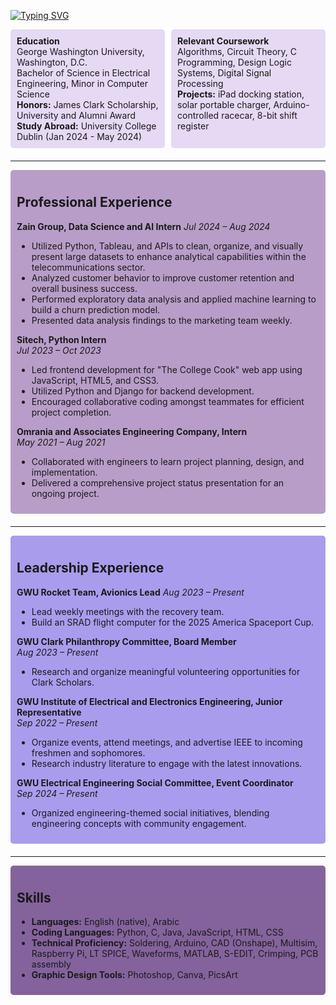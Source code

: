 [![Typing SVG](https://readme-typing-svg.demolab.com?font=Playwrite+Colombia+Guides&weight=500&pause=1000&color=8B82F7&center=true&vCenter=true&multiline=true&repeat=false&width=435&lines=hey+there%2C+my+name+is+Yasmein+;I+major+in+Electrical+engineering+with+a+minor+in+cs)](https://git.io/typing-svg)

<div style="display: flex; gap: 10px; margin-bottom: 20px;">
  <div style="background-color: #E5D9F4; padding: 10px; border-radius: 5px; flex: 1;">
    <strong>Education</strong><br>
    George Washington University, Washington, D.C.<br>
    Bachelor of Science in Electrical Engineering, Minor in Computer Science<br>
    <strong>Honors:</strong> James Clark Scholarship, University and Alumni Award<br>
    <strong>Study Abroad:</strong> University College Dublin (Jan 2024 - May 2024)<br>
  </div>
  <div style="background-color: #E5D9F4; padding: 10px; border-radius: 5px; flex: 1;">
    <strong>Relevant Coursework</strong><br>
    Algorithms, Circuit Theory, C Programming, Design Logic Systems, Digital Signal Processing<br>
    <strong>Projects:</strong> iPad docking station, solar portable charger, Arduino-controlled racecar, 8-bit shift register<br>
  </div>
</div>

---

<div style="background-color: #B89DC8; padding: 10px; border-radius: 5px; margin-bottom: 20px;">
  <h2>Professional Experience</h2>
  <strong>Zain Group, Data Science and AI Intern</strong>  
  <em>Jul 2024 – Aug 2024</em>  
  <ul>
    <li>Utilized Python, Tableau, and APIs to clean, organize, and visually present large datasets to enhance analytical capabilities within the telecommunications sector.</li>
    <li>Analyzed customer behavior to improve customer retention and overall business success.</li>
    <li>Performed exploratory data analysis and applied machine learning to build a churn prediction model.</li>
    <li>Presented data analysis findings to the marketing team weekly.</li>
  </ul>

  <strong>Sitech, Python Intern</strong>  
  <em>Jul 2023 – Oct 2023</em>  
  <ul>
    <li>Led frontend development for "The College Cook" web app using JavaScript, HTML5, and CSS3.</li>
    <li>Utilized Python and Django for backend development.</li>
    <li>Encouraged collaborative coding amongst teammates for efficient project completion.</li>
  </ul>

  <strong>Omrania and Associates Engineering Company, Intern</strong>  
  <em>May 2021 – Aug 2021</em>  
  <ul>
    <li>Collaborated with engineers to learn project planning, design, and implementation.</li>
    <li>Delivered a comprehensive project status presentation for an ongoing project.</li>
  </ul>
</div>

---

<div style="background-color: #AA9CED; padding: 10px; border-radius: 5px; margin-bottom: 20px;">
  <h2>Leadership Experience</h2>
  <strong>GWU Rocket Team, Avionics Lead</strong>  
  <em>Aug 2023 – Present</em>  
  <ul>
    <li>Lead weekly meetings with the recovery team.</li>
    <li>Build an SRAD flight computer for the 2025 America Spaceport Cup.</li>
  </ul>

  <strong>GWU Clark Philanthropy Committee, Board Member</strong>  
  <em>Aug 2023 – Present</em>  
  <ul>
    <li>Research and organize meaningful volunteering opportunities for Clark Scholars.</li>
  </ul>

  <strong>GWU Institute of Electrical and Electronics Engineering, Junior Representative</strong>  
  <em>Sep 2022 – Present</em>  
  <ul>
    <li>Organize events, attend meetings, and advertise IEEE to incoming freshmen and sophomores.</li>
    <li>Research industry literature to engage with the latest innovations.</li>
  </ul>

  <strong>GWU Electrical Engineering Social Committee, Event Coordinator</strong>  
  <em>Sep 2024 – Present</em>  
  <ul>
    <li>Organized engineering-themed social initiatives, blending engineering concepts with community engagement.</li>
  </ul>
</div>

---

<div style="background-color: #84639C; padding: 10px; border-radius: 5px;">
  <h2>Skills</h2>
  <ul>
    <li><strong>Languages:</strong> English (native), Arabic</li>
    <li><strong>Coding Languages:</strong> Python, C, Java, JavaScript, HTML, CSS</li>
    <li><strong>Technical Proficiency:</strong> Soldering, Arduino, CAD (Onshape), Multisim, Raspberry Pi, LT SPICE, Waveforms, MATLAB, S-EDIT, Crimping, PCB assembly</li>
    <li><strong>Graphic Design Tools:</strong> Photoshop, Canva, PicsArt</li>
  </ul>
</div>
